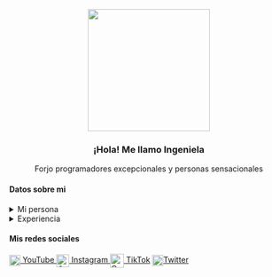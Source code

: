 <div align="center">
   <img width="220" src="https://i.imgur.com/woPqSLl.jpeg"/>
   <h3>¡Hola! Me llamo Ingeniela</h3>
   <p>Forjo programadores excepcionales y personas sensacionales</p>
</div>


#### Datos sobre mi
<p>
<details>
  <summary>Mi persona</summary>
  
- Mi nombre real es Daniela Barazarte

- Soy de Venezuela

- Nací en abril del 2004 (Actualmente tengo 19 años)

- Puedo hablar varios idiomas como el inglés (C1-C2), chino mandarín (B2) y portugués (B1)... ¡y si quieres contar, Python también!

</details>

<details>
  <summary>Experiencia</summary>
  
- Actualmente trabajo como programadora .NET

- En redes sociales me dedico a enseñar programación y desarrollo personal

- Tengo un proyecto de programación que es único en el mundo, es [Simtracan Translator](https://github.com/ingeniela/simtracan-translator)

</details>
<p>

#### Mis redes sociales

<p align="left">
   <a href="https://www.youtube.com/@ingeniela" target="blank">
    <img align="center" src="https://upload.wikimedia.org/wikipedia/commons/0/09/YouTube_full-color_icon_%282017%29.svg" alt="Canal de YouTube" height="20px" /> YouTube
  </a>
  <a href="https://instagram.com/laingeniela" target="blank">
    <img align="center" src="https://upload.wikimedia.org/wikipedia/commons/e/e7/Instagram_logo_2016.svg" alt="Cuenta de Instagram" height="23px" /> Instagram
  </a>
    <a href="https://www.tiktok.com/@ingeniela" target="blank">
    <img align="center" src="https://cdn4.iconfinder.com/data/icons/social-media-flat-7/64/Social-media_Tiktok-512.png" alt="Cuenta de TikTok" height="25px"/> TikTok</a>
  <a href="https://twitter.com/laingeniela" target="blank">
    <img align="center" src="https://upload.wikimedia.org/wikipedia/commons/thumb/6/6f/Logo_of_Twitter.svg/2491px-Logo_of_Twitter.svg.png" alt="Cuenta de Twitter" height="20px"/>Twitter
  </a>

